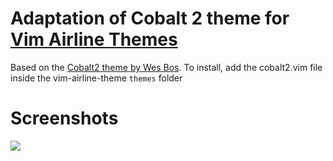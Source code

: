# Adaptation of Cobalt 2 theme for [Vim Airline Themes]()

Based on the [Cobalt2 theme by Wes Bos](https://github.com/wesbos/cobalt2/).
To install, add the cobalt2.vim file inside the vim-airline-theme `themes` folder

# Screenshots
![](https://github.com/g-kanoufi/vim-airline-cobalt2/vim-airline-cobalt2.jpg)
